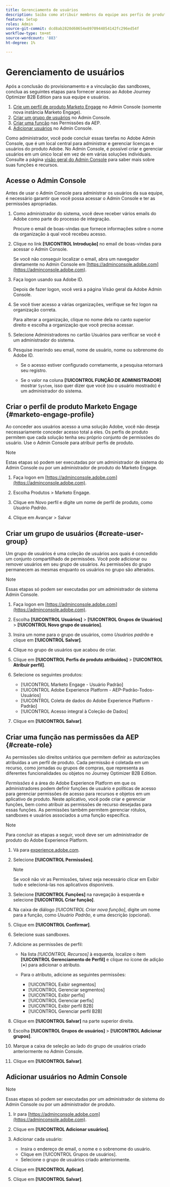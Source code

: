 ```yaml
---
title: Gerenciamento de usuários
description: Saiba como atribuir membros da equipe aos perfis de produto do Journey Optimizer B2B Edition.
feature: Setup
roles: Admin
source-git-commit: dcd8ab2820d60654e8970944054142fc296ed54f
workflow-type: tm+mt
source-wordcount: '883'
ht-degree: 1%

---
```


# Gerenciamento de usuários

Após a conclusão do provisionamento e a vinculação das sandboxes, conclua as seguintes etapas para fornecer acesso ao Adobe Journey Optimizer B2B Edition para sua equipe e usuários.

1. [Crie um perfil de produto Marketo Engage](#marketo-engage-profile) no Admin Console (somente nova instância Marketo Engage).
1. [Criar um grupo de usuários](#create-user-group) no Admin Console.
1. [Criar uma função](#create-role) nas Permissões da AEP.
1. [Adicionar usuários](#add-users) no Admin Console.

Como administrador, você pode concluir essas tarefas no Adobe Admin Console, que é um local central para administrar e gerenciar licenças e usuários do produto Adobe. No Admin Console, é possível criar e gerenciar usuários em um único local em vez de em várias soluções individuais. Consulte a página [visão geral do Admin Console](https://helpx.adobe.com/br/enterprise/using/admin-console.html) para saber mais sobre suas funções e recursos.

## Acesse o Admin Console

Antes de usar o Admin Console para administrar os usuários da sua equipe, é necessário garantir que você possa acessar o Admin Console e ter as permissões apropriadas.

1. Como administrador do sistema, você deve receber vários emails do Adobe como parte do processo de integração.

   Procure o email de boas-vindas que fornece informações sobre o nome da organização à qual você recebeu acesso.

1. Clique no link **[!UICONTROL Introdução]** no email de boas-vindas para acessar o Admin Console.

   Se você não conseguir localizar o email, abra um navegador diretamente no Admin Console em [https://adminconsole.adobe.com](https://adminconsole.adobe.com).

1. Faça logon usando sua Adobe ID.

   Depois de fazer logon, você verá a página Visão geral da Adobe Admin Console.

1. Se você tiver acesso a várias organizações, verifique se fez logon na organização correta.

   Para alterar a organização, clique no nome dela no canto superior direito e escolha a organização que você precisa acessar.

1. Selecione Administradores no cartão Usuários para verificar se você é um administrador do sistema.

1. Pesquise inserindo seu email, nome de usuário, nome ou sobrenome do Adobe ID.

   * Se o acesso estiver configurado corretamente, a pesquisa retornará seu registro.

   * Se o valor na coluna **[!UICONTROL FUNÇÃO DE ADMINISTRADOR]** mostrar `System`, isso quer dizer que você (ou o usuário mostrado) é um administrador do sistema.

## Criar o perfil de produto Marketo Engage {#marketo-engage-profile}

Ao conceder aos usuários acesso a uma solução Adobe, você não deseja necessariamente conceder acesso total a eles. Os perfis de produto permitem que cada solução tenha seu próprio conjunto de permissões do usuário. Use o Admin Console para atribuir perfis de produto.

>[!NOTE]
>
>Estas etapas só podem ser executadas por um administrador de sistema do Admin Console ou por um administrador de produto do Marketo Engage.

1. Faça logon em [https://adminconsole.adobe.com](https://adminconsole.adobe.com).

1. Escolha Produtos > Marketo Engage.

1. Clique em Novo perfil e digite um nome de perfil de produto, como _Usuário Padrão_.

1. Clique em Avançar > Salvar

## Criar um grupo de usuários {#create-user-group}

Um grupo de usuários é uma coleção de usuários aos quais é concedido um conjunto compartilhado de permissões. Você pode adicionar ou remover usuários em seu grupo de usuários. As permissões do grupo permanecem as mesmas enquanto os usuários no grupo são alterados.

>[!NOTE]
>
>Essas etapas só podem ser executadas por um administrador de sistema Admin Console.

1. Faça logon em [https://adminconsole.adobe.com](https://adminconsole.adobe.com).

1. Escolha **[!UICONTROL Usuários]** > **[!UICONTROL Grupos de Usuários]** > **[!UICONTROL Novo grupo de usuários]**.

1. Insira um nome para o grupo de usuários, como _Usuários padrão_ e clique em **[!UICONTROL Salvar]**.

1. Clique no grupo de usuários que acabou de criar.

1. Clique em **[!UICONTROL Perfis de produto atribuídos]** > **[!UICONTROL Atribuir perfil]**.

1. Selecione os seguintes produtos:
   * [!UICONTROL Marketo Engage - Usuário Padrão]
   * [!UICONTROL Adobe Experience Platform - AEP-Padrão-Todos-Usuários]
   * [!UICONTROL Coleta de dados do Adobe Experience Platform - Padrão]
   * [!UICONTROL Acesso integral à Coleção de Dados]

1. Clique em **[!UICONTROL Salvar]**.

## Criar uma função nas permissões da AEP {#create-role}

As permissões são direitos unitários que permitem definir as autorizações atribuídas a um perfil de produto. Cada permissão é coletada em um recurso, como jornadas ou grupos de compras, que representa as diferentes funcionalidades ou objetos no Journey Optimizer B2B Edition.

_Permissões_ é a área do Adobe Experience Platform em que os administradores podem definir funções de usuário e políticas de acesso para gerenciar permissões de acesso para recursos e objetos em um aplicativo de produto. Neste aplicativo, você pode criar e gerenciar funções, bem como atribuir as permissões de recurso desejadas para essas funções. As permissões também permitem gerenciar rótulos, sandboxes e usuários associados a uma função específica.

>[!NOTE]
>
>Para concluir as etapas a seguir, você deve ser um administrador de produto do Adobe Experience Platform.

1. Vá para [experience.adobe.com](https://experience.adobe.com/).

1. Selecione **[!UICONTROL Permissões]**.

   >[!NOTE]
   >
   >Se você não vir as Permissões, talvez seja necessário clicar em Exibir tudo e selecioná-las nos aplicativos disponíveis.

1. Selecione **[!UICONTROL Funções]** na navegação à esquerda e selecione **[!UICONTROL Criar função]**.

1. Na caixa de diálogo _[!UICONTROL Criar nova função]_, digite um nome para a função, como _Usuário Padrão_, e uma descrição (opcional).

1. Clique em **[!UICONTROL Confirmar]**.

1. Selecione suas sandboxes.

1. Adicione as permissões de perfil:

   * Na lista _[!UICONTROL Recursos]_ à esquerda, localize o item **[!UICONTROL Gerenciamento de Perfil]** e clique no ícone de adição (**+**) para adicionar o atributo.

   * Para o atributo, adicione as seguintes permissões:
      * [!UICONTROL Exibir segmentos]
      * [!UICONTROL Gerenciar segmentos]
      * [!UICONTROL Exibir perfis]
      * [!UICONTROL Gerenciar perfis]
      * [!UICONTROL Exibir perfil B2B]
      * [!UICONTROL Gerenciar perfil B2B]

1. Clique em **[!UICONTROL Salvar]** na parte superior direita.

1. Escolha **[!UICONTROL Grupos de usuários]** > **[!UICONTROL Adicionar grupos]**.

1. Marque a caixa de seleção ao lado do grupo de usuários criado anteriormente no Admin Console.

1. Clique em **[!UICONTROL Salvar]**.

## Adicionar usuários no Admin Console

>[!NOTE]
>
>Essas etapas só podem ser executadas por um administrador de sistema do Admin Console ou por um administrador de produto.

1. Ir para [https://adminconsole.adobe.com](https://adminconsole.adobe.com).

1. Clique em **[!UICONTROL Adicionar usuários]**.

1. Adicionar cada usuário:

   * Insira o endereço de email, o nome e o sobrenome do usuário.
   * Clique em [!UICONTROL Grupos de usuários].
   * Selecione o grupo de usuários criado anteriormente.

1. Clique em **[!UICONTROL Aplicar]**.

1. Clique em **[!UICONTROL Salvar]**.
